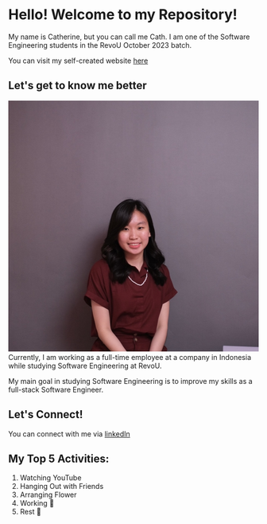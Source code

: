 # Hello! Welcome to my Repository!
My name is Catherine, but you can call me Cath. I am one of the Software Engineering students in the RevoU October 2023 batch.

You can visit my self-created website [here]()

## Let's get to know me better
![self photos](Photos/SelfPhoto.jpg)
Currently, I am working as a full-time employee at a company in Indonesia while studying Software Engineering at RevoU.

My main goal in studying Software Engineering is to improve my skills as a full-stack Software Engineer.

## Let's Connect!
You can connect with me via [linkedIn](https://www.linkedin.com/in/catherine-valerie-624886198/)


## My Top 5 Activities:
1. Watching YouTube
2. Hanging Out with Friends
3. Arranging Flower
4. Working 🥲
5. Rest 🥲